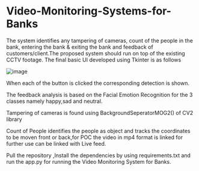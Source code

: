 # Video-Monitoring-Systems-for-Banks
The system identifies any tampering of cameras, count of the people in the bank, entering the bank &amp; exiting the bank and feedback of customers/client.The proposed system should run on top of the existing CCTV footage.
The final basic UI developed using Tkinter is as follows


![image](https://github.com/kumar132002/Video-Monitoring-Systems-for-Banks/assets/105906512/e82fc3c8-5910-45f3-aa01-3b8fef0af252)

When each of the button is clicked the corresponding detection is shown.

The feedback analysis is based on the Facial Emotion Recognition for the 3 classes namely happy,sad and neutral.


Tampering of cameras is found using BackgroundSeperatorMOG2() of CV2 library


Count of People identifies the people as object and tracks the coordinates to be moven front or back,for POC the video in mp4 format is linked for further use can be linked with Live feed.


Pull the repository ,Install the dependencies by using requirements.txt and run the app.py for running the Video Monitoring System for Banks.

